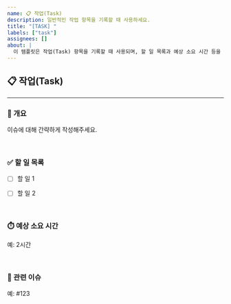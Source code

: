 ```yaml
---
name: 📋 작업(Task)
description: 일반적인 작업 항목을 기록할 때 사용하세요.
title: "[TASK] "
labels: ["task"]
assignees: []
about: |
  이 템플릿은 작업(Task) 항목을 기록할 때 사용되며, 할 일 목록과 예상 소요 시간 등을 포함합니다.
---
```


## 📋 작업(Task)

---

### 📝 개요
이슈에 대해 간략하게 작성해주세요.

<br>

### ✅ 할 일 목록  

- [ ] 할 일 1  
- [ ] 할 일 2  


<br>

### ⏱️ 예상 소요 시간  
예: 2시간


<br>

### 🔗 관련 이슈  
예: #123

